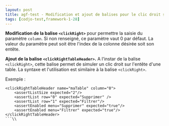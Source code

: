 ```yaml
---
layout: post
title: agf-test - Modification et ajout de balises pour le clic droit sur table
tags: [codjo-test,framework-1-28]
---
```

**Modification de la balise ```<clickRight>```** pour permettre la saisie du paramètre ```column```. Si non renseigné, ce paramètre vaut 0 par défaut. La valeur du paramètre peut soit être l'index de la colonne désirée soit son entête.

**Ajout de la balise ```<clickRightTableHeader>```.** A l'instar de la balise ```<clickRight>```, cette balise permet de simuler un clic droit sur l'entête d'une table. La syntaxe et l'utilisation est similaire à la balise ```<clickRight>```.

Exemple :
```
<clickRightTableHeader name="maTable" column="0">
    <assertListSize expected="2"/>
    <assertList row="0" expected="Supprimer" />
    <assertList row="1" expected="Filtrer"/>
    <assertEnabled menu="Supprimer" expected="true"/>
    <assertEnabled menu="Filtrer" expected="true"/>
</clickRightTableHeader>
```\\
